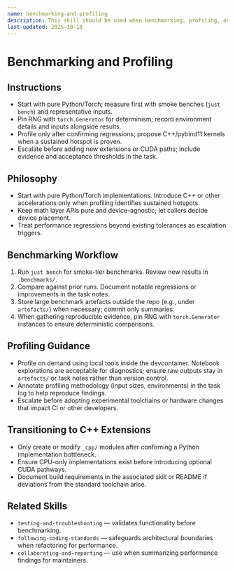 ```yaml
---
name: benchmarking-and-profiling
description: This skill should be used when benchmarking, profiling, or addressing performance regressions.
last-updated: 2025-10-18
---
```


# Benchmarking and Profiling

## Instructions
- Start with pure Python/Torch; measure first with smoke benches (`just bench`) and representative inputs.
- Pin RNG with `torch.Generator` for determinism; record environment details and inputs alongside results.
- Profile only after confirming regressions; propose C++/pybind11 kernels when a sustained hotspot is proven.
- Escalate before adding new extensions or CUDA paths; include evidence and acceptance thresholds in the task.

## Philosophy

- Start with pure Python/Torch implementations. Introduce C++ or other accelerations only when profiling identifies sustained hotspots.
- Keep math layer APIs pure and device-agnostic; let callers decide device placement.
- Treat performance regressions beyond existing tolerances as escalation triggers.

## Benchmarking Workflow

1. Run `just bench` for smoke-tier benchmarks. Review new results in `.benchmarks/`.
2. Compare against prior runs. Document notable regressions or improvements in the task notes.
3. Store large benchmark artefacts outside the repo (e.g., under `artefacts/`) when necessary; commit only summaries.
4. When gathering reproducible evidence, pin RNG with `torch.Generator` instances to ensure deterministic comparisons.

## Profiling Guidance

- Profile on demand using local tools inside the devcontainer. Notebook explorations are acceptable for diagnostics; ensure raw outputs stay in `artefacts/` or task notes rather than version control.
- Annotate profiling methodology (input sizes, environments) in the task log to help reproduce findings.
- Escalate before adopting experimental toolchains or hardware changes that impact CI or other developers.

## Transitioning to C++ Extensions

- Only create or modify `_cpp/` modules after confirming a Python implementation bottleneck.
- Ensure CPU-only implementations exist before introducing optional CUDA pathways.
- Document build requirements in the associated skill or README if deviations from the standard toolchain arise.

## Related Skills

- `testing-and-troubleshooting` — validates functionality before benchmarking.
- `following-coding-standards` — safeguards architectural boundaries when refactoring for performance.
- `collaborating-and-reporting` — use when summarizing performance findings for maintainers.
